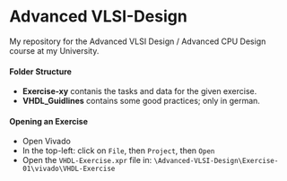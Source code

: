 # Advanced VLSI-Design
My repository for the Advanced VLSI Design / Advanced CPU Design course at my University.

#### Folder Structure

- **Exercise-xy** contanis the tasks and data for the given exercise.
- **VHDL_Guidlines** contains some good practices; only in german.

#### Opening an Exercise

- Open Vivado
- In the top-left: click on `File`, then `Project`, then `Open`
- Open the `VHDL-Exercise.xpr` file in:
  `\Advanced-VLSI-Design\Exercise-01\vivado\VHDL-Exercise`